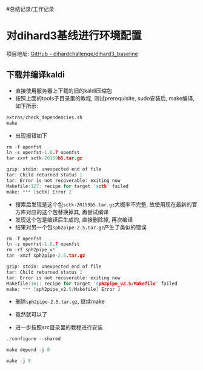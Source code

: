 #总结记录/工作记录 

# 对dihard3基线进行环境配置
项目地址: [GitHub - dihardchallenge/dihard3\_baseline](https://github.com/dihardchallenge/dihard3_baseline)
## 下载并编译kaldi
- 直接使用服务器上下载的旧的kaldi压缩包
- 按照上面的tools子目录里的教程, 测试prerequisite, sudo安装后, make编译, 如下所示:
```c
extras/check_dependencies.sh
make
```
- 出现报错如下
```c
rm -f openfst
ln -s openfst-1.6.7 openfst
tar zxvf sctk-20159b5.tar.gz

gzip: stdin: unexpected end of file
tar: Child returned status 1
tar: Error is not recoverable: exiting now
Makefile:127: recipe for target 'sctk' failed
make: *** [sctk] Error 2
```

- 搜索后发现是这个包`sctk-20159b5.tar.gz`大概率不完整, 故使用现在最新的官方库对应的这个包替换掉其, 再尝试编译
- 发现这个包是编译后生成的, 直接删除掉, 再次编译
- 结果对另一个包`sph2pipe-2.5.tar.gz`产生了类似的错误
```c
rm -f openfst
ln -s openfst-1.6.7 openfst
rm -rf sph2pipe_v*
tar -xmzf sph2pipe-2.5.tar.gz

gzip: stdin: unexpected end of file
tar: Child returned status 1
tar: Error is not recoverable: exiting now
Makefile:161: recipe for target 'sph2pipe_v2.5/Makefile' failed
make: *** [sph2pipe_v2.5/Makefile] Error 2
```
- 删除`sph2pipe-2.5.tar.gz`, 继续make
- 竟然就可以了

- 进一步按照src目录里的教程进行安装
```c
./configure --shared

make depend -j 8

make -j 8
```